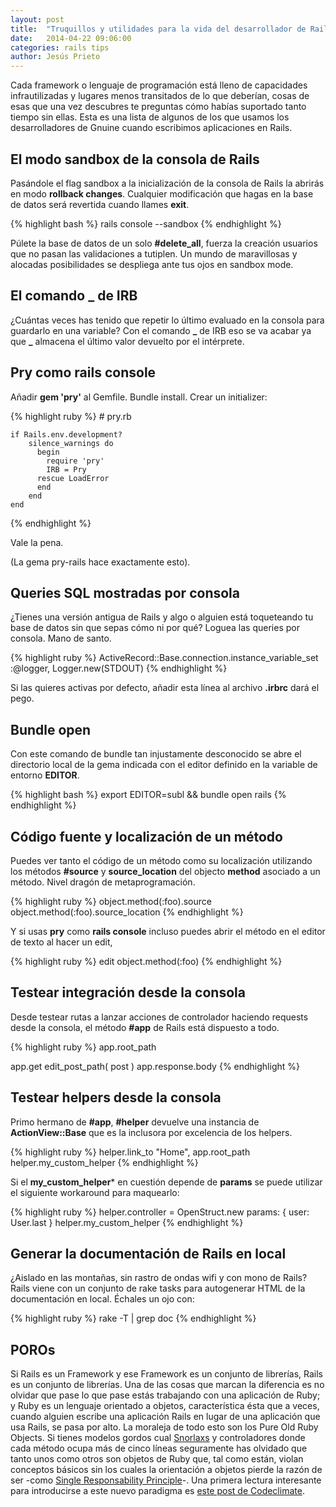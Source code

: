 ```yaml
---
layout: post
title:  "Truquillos y utilidades para la vida del desarrollador de Rails"
date:   2014-04-22 09:06:00
categories: rails tips
author: Jesús Prieto
---
```


Cada framework o lenguaje de programación está lleno de capacidades infrautilizadas y lugares menos transitados de lo que deberían, cosas de esas que una vez descubres te preguntas cómo habías suportado tanto tiempo sin ellas. Esta es una lista de algunos de los que usamos los desarrolladores de Gnuine cuando escribimos aplicaciones en Rails.

## El modo sandbox de la consola de Rails

Pasándole el flag sandbox a la inicialización de la consola de Rails la abrirás en modo **rollback changes**. Cualquier modificación que hagas en la base de datos será revertida cuando llames **exit**. 

{% highlight bash %}
    rails console --sandbox
{% endhighlight %}

Púlete la base de datos de un solo **#delete_all**, fuerza la creación usuarios que no pasan las validaciones a tutiplen. Un mundo de maravillosas y alocadas posibilidades se despliega ante tus ojos en sandbox mode.

## El comando _ de IRB

¿Cuántas veces has tenido que repetir lo último evaluado en la consola para guardarlo en una variable? Con el comando **\_** de IRB eso se va acabar ya que **\_** almacena el último valor devuelto por el intérprete. 

## Pry como rails console

Añadir **gem 'pry'** al Gemfile. Bundle install. Crear un initializer:

{% highlight ruby %}
    # pry.rb

    if Rails.env.development?
        silence_warnings do
          begin
            require 'pry'
            IRB = Pry
          rescue LoadError
          end
        end
    end
{% endhighlight %}

Vale la pena.

(La gema pry-rails hace exactamente esto).

## Queries SQL mostradas por consola

¿Tienes una versión antigua de Rails y algo o alguien está toqueteando tu base de datos sin que sepas cómo ni por qué? Loguea las queries por consola. Mano de santo.

{% highlight ruby %}
    ActiveRecord::Base.connection.instance_variable_set :@logger, Logger.new(STDOUT)
{% endhighlight %}

Si las quieres activas por defecto, añadir esta línea al archivo **.irbrc** dará el pego.

## Bundle open

Con este comando de bundle tan injustamente desconocido se abre el directorio local de la gema indicada  con el editor definido en la variable de entorno **EDITOR**.

{% highlight bash %}
  export EDITOR=subl && bundle open rails
{% endhighlight %}

## Código fuente y localización de un método

Puedes ver tanto el código de un método como su localización utilizando los métodos **#source** y **source_location** del objecto **method** asociado a un método. Nivel dragón de metaprogramación.

{% highlight ruby %}
  object.method(:foo).source
  object.method(:foo).source_location
{% endhighlight %}

Y si usas **pry** como **rails console** incluso puedes abrir el método en el editor de texto al hacer un edit,

{% highlight ruby %}
  edit object.method(:foo)
{% endhighlight %}

## Testear integración desde la consola

Desde testear rutas a lanzar acciones de controlador haciendo requests desde la consola, el método **#app** de Rails está dispuesto a todo.

{% highlight ruby %}
  app.root_path
  
  app.get edit_post_path( post )
  app.response.body
{% endhighlight %}

## Testear helpers desde la consola

Primo hermano de **#app**, **#helper** devuelve una instancia de **ActionView::Base** que es la inclusora por excelencia de los helpers.

{% highlight ruby %}
  helper.link_to "Home", app.root_path
  helper.my_custom_helper
{% endhighlight %}

Si el **my_custom_helper*** en cuestión depende de **params** se puede utilizar el siguiente workaround para maquearlo:

{% highlight ruby %}
  helper.controller = OpenStruct.new params: { user: User.last }
  helper.my_custom_helper
{% endhighlight %}

## Generar la documentación de Rails en local

¿Aislado en las montañas, sin rastro de ondas wifi y con mono de Rails? Rails viene con un conjunto de rake tasks para autogenerar HTML de la documentación en local. Échales un ojo con:

{% highlight ruby %}
  rake -T | grep doc
{% endhighlight %}

## POROs

Si Rails es un Framework y ese Framework es un conjunto de librerías, Rails es un conjunto de librerías. Una de las cosas que marcan la diferencia es no olvidar que pase lo que pase estás trabajando con una aplicación de Ruby; y Ruby es un lenguaje orientado a objetos, característica ésta que a veces, cuando alguien escribe una aplicación Rails en lugar de una aplicación que usa Rails, se pasa por alto. La moraleja de todo esto son los Pure Old Ruby Objects. Si tienes modelos gordos cual [Snorlaxs][snorlax] y controladores donde cada método ocupa más de cinco líneas seguramente has olvidado que tanto unos como otros son objetos de Ruby que, tal como están, violan conceptos básicos sin los cuales la orientación a objetos pierde la razón de ser -como [Single Responsability Principle][single_responsability_principle]-. Una primera lectura interesante para introducirse a este nuevo paradigma es [este post de Codeclimate][code_climate_poros].

[snorlax]: http://www.dltk-kids.com/pokemon/adoptions/143.gif
[dry]: http://es.wikipedia.org/wiki/No_te_repitas
[single_responsability_principle]: http://es.wikipedia.org/wiki/Single_responsibility_principle
[code_climate_poros]: http://blog.codeclimate.com/blog/2012/10/17/7-ways-to-decompose-fat-activerecord-models/